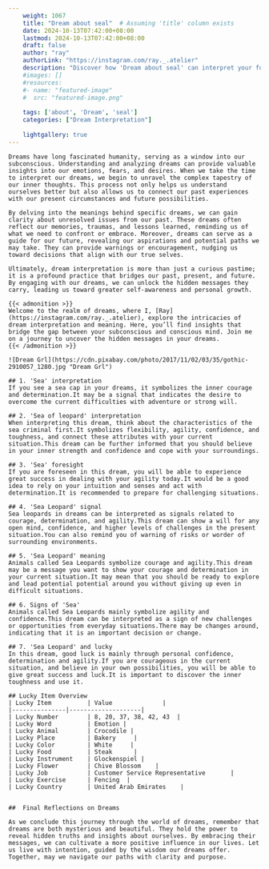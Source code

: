 ```yaml
---
    weight: 1067
    title: "Dream about seal"  # Assuming 'title' column exists
    date: 2024-10-13T07:42:00+08:00
    lastmod: 2024-10-13T07:42:00+08:00
    draft: false
    author: "ray"
    authorLink: "https://instagram.com/ray._.atelier"
    description: "Discover how 'Dream about seal' can interpret your future and uncover its significant meanings in your life."
    #images: []
    #resources:
    #- name: "featured-image"
    #  src: "featured-image.png"
    
    tags: ['about', 'Dream', 'seal']
    categories: ["Dream Interpretation"]
    
    lightgallery: true
---
```

    
    Dreams have long fascinated humanity, serving as a window into our subconscious. Understanding and analyzing dreams can provide valuable insights into our emotions, fears, and desires. When we take the time to interpret our dreams, we begin to unravel the complex tapestry of our inner thoughts. This process not only helps us understand ourselves better but also allows us to connect our past experiences with our present circumstances and future possibilities.
    
    By delving into the meanings behind specific dreams, we can gain clarity about unresolved issues from our past. These dreams often reflect our memories, traumas, and lessons learned, reminding us of what we need to confront or embrace. Moreover, dreams can serve as a guide for our future, revealing our aspirations and potential paths we may take. They can provide warnings or encouragement, nudging us toward decisions that align with our true selves.
    
    Ultimately, dream interpretation is more than just a curious pastime; it is a profound practice that bridges our past, present, and future. By engaging with our dreams, we can unlock the hidden messages they carry, leading us toward greater self-awareness and personal growth.
    
    {{< admonition >}}
    Welcome to the realm of dreams, where I, [Ray](https://instagram.com/ray._.atelier), explore the intricacies of dream interpretation and meaning. Here, you’ll find insights that bridge the gap between your subconscious and conscious mind. Join me on a journey to uncover the hidden messages in your dreams.
    {{< /admonition >}}
    
    ![Dream Grl](https://cdn.pixabay.com/photo/2017/11/02/03/35/gothic-2910057_1280.jpg "Dream Grl")
    
    ## 1. 'Sea' interpretation
    If you see a sea cap in your dreams, it symbolizes the inner courage and determination.It may be a signal that indicates the desire to overcome the current difficulties with adventure or strong will.
    
    ## 2. 'Sea of leopard' interpretation
    When interpreting this dream, think about the characteristics of the sea criminal first.It symbolizes flexibility, agility, confidence, and toughness, and connect these attributes with your current situation.This dream can be further informed that you should believe in your inner strength and confidence and cope with your surroundings.
    
    ## 3. 'Sea' foresight
    If you are foreseen in this dream, you will be able to experience great success in dealing with your agility today.It would be a good idea to rely on your intuition and senses and act with determination.It is recommended to prepare for challenging situations.
    
    ## 4. 'Sea Leopard' signal
    Sea leopards in dreams can be interpreted as signals related to courage, determination, and agility.This dream can show a will for any open mind, confidence, and higher levels of challenges in the present situation.You can also remind you of warning of risks or worder of surrounding environments.
    
    ## 5. 'Sea Leopard' meaning
    Animals called Sea Leopards symbolize courage and agility.This dream may be a message you want to show your courage and determination in your current situation.It may mean that you should be ready to explore and lead potential potential around you without giving up even in difficult situations.
    
    ## 6. Signs of 'Sea'
    Animals called Sea Leopards mainly symbolize agility and confidence.This dream can be interpreted as a sign of new challenges or opportunities from everyday situations.There may be changes around, indicating that it is an important decision or change.
    
    ## 7. 'Sea Leopard' and lucky
    In this dream, good luck is mainly through personal confidence, determination and agility.If you are courageous in the current situation, and believe in your own possibilities, you will be able to give great success and luck.It is important to discover the inner toughness and use it.
    
    ## Lucky Item Overview
    | Lucky Item          | Value              |
    |---------------|--------------------|
    | Lucky Number        | 8, 20, 37, 38, 42, 43  |
    | Lucky Word          | Emotion |
    | Lucky Animal        | Crocodile |
    | Lucky Place         | Bakery     |
    | Lucky Color         | White     |
    | Lucky Food          | Steak      |
    | Lucky Instrument    | Glockenspiel |
    | Lucky Flower        | Chive Blossom    |
    | Lucky Job           | Customer Service Representative       |
    | Lucky Exercise      | Fencing  |
    | Lucky Country       | United Arab Emirates    |
    
    
    ##  Final Reflections on Dreams
    
    As we conclude this journey through the world of dreams, remember that dreams are both mysterious and beautiful. They hold the power to reveal hidden truths and insights about ourselves. By embracing their messages, we can cultivate a more positive influence in our lives. Let us live with intention, guided by the wisdom our dreams offer. Together, may we navigate our paths with clarity and purpose.
    